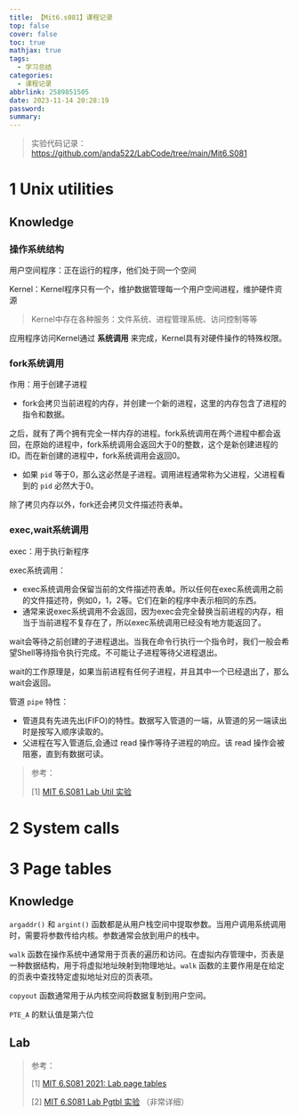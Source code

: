 ```yaml
---
title: 【Mit6.s081】课程记录
top: false
cover: false
toc: true
mathjax: true
tags:
  - 学习总结
categories:
  - 课程记录
abbrlink: 2589851505
date: 2023-11-14 20:28:19
password:
summary:
---
```


> 实验代码记录：https://github.com/anda522/LabCode/tree/main/Mit6.S081 

# 1 Unix utilities

## Knowledge

### 操作系统结构

用户空间程序：正在运行的程序，他们处于同一个空间

Kernel：Kernel程序只有一个，维护数据管理每一个用户空间进程，维护硬件资源

> Kernel中存在各种服务：文件系统、进程管理系统、访问控制等等
>

应用程序访问Kernel通过 **系统调用** 来完成，Kernel具有对硬件操作的特殊权限。

### fork系统调用

作用：用于创建子进程

- fork会拷贝当前进程的内存，并创建一个新的进程，这里的内存包含了进程的指令和数据。

之后，就有了两个拥有完全一样内存的进程。fork系统调用在两个进程中都会返回，在原始的进程中，fork系统调用会返回大于0的整数，这个是新创建进程的ID。而在新创建的进程中，fork系统调用会返回0。

- 如果 `pid` 等于0，那么这必然是子进程。调用进程通常称为父进程，父进程看到的 `pid` 必然大于0。

除了拷贝内存以外，fork还会拷贝文件描述符表单。

### exec,wait系统调用

exec：用于执行新程序

exec系统调用：

- exec系统调用会保留当前的文件描述符表单。所以任何在exec系统调用之前的文件描述符，例如0，1，2等。它们在新的程序中表示相同的东西。
- 通常来说exec系统调用不会返回，因为exec会完全替换当前进程的内存，相当于当前进程不复存在了，所以exec系统调用已经没有地方能返回了。

wait会等待之前创建的子进程退出。当我在命令行执行一个指令时，我们一般会希望Shell等待指令执行完成。不可能让子进程等待父进程退出。

wait的工作原理是，如果当前进程有任何子进程，并且其中一个已经退出了，那么wait会返回。

管道 `pipe` 特性：

- 管道具有先进先出(FIFO)的特性。数据写入管道的一端，从管道的另一端读出时是按写入顺序读取的。
- 父进程在写入管道后,会通过 read 操作等待子进程的响应。该 read 操作会被阻塞，直到有数据可读。

> 参考：
>
> [1] [MIT 6.S081 Lab Util 实验](https://blog.rayzhang.top/2022/06/27/mit-6.s081-lab-util/)

# 2 System calls

# 3 Page tables

## Knowledge

`argaddr()` 和 `argint()` 函数都是从用户栈空间中提取参数。当用户调用系统调用时，需要将参数传给内核。参数通常会放到用户的栈中。

`walk` 函数在操作系统中通常用于页表的遍历和访问。在虚拟内存管理中，页表是一种数据结构，用于将虚拟地址映射到物理地址。`walk` 函数的主要作用是在给定的页表中查找特定虚拟地址对应的页表项。

`copyout` 函数通常用于从内核空间将数据复制到用户空间。

`PTE_A` 的默认值是第六位

## Lab



> 参考：
>
> [1] [MIT 6.S081 2021: Lab page tables](https://zhuanlan.zhihu.com/p/429304672) 
>
> [2] [MIT 6.S081 Lab Pgtbl 实验](https://blog.rayzhang.top/2022/07/22/mit-6.s081-lab-pgtbl/) （非常详细）
